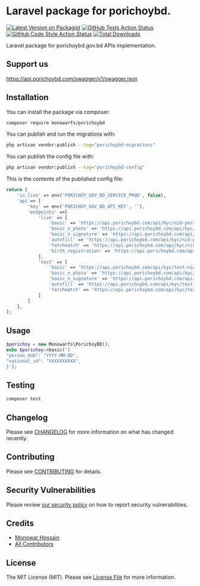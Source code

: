 # Laravel package for porichoybd.

[![Latest Version on Packagist](https://img.shields.io/packagist/v/monowarfs/laravel-porichoybd.svg?style=flat-square)](https://packagist.org/packages/monowarfs/laravel-porichoybd)
[![GitHub Tests Action Status](https://img.shields.io/github/workflow/status/monowarfs/laravel-porichoybd/run-tests?label=tests)](https://github.com/monowarfs/laravel-porichoybd/actions?query=workflow%3Arun-tests+branch%3Amain)
[![GitHub Code Style Action Status](https://img.shields.io/github/workflow/status/monowarfs/laravel-porichoybd/Check%20&%20fix%20styling?label=code%20style)](https://github.com/monowarfs/laravel-porichoybd/actions?query=workflow%3A"Check+%26+fix+styling"+branch%3Amain)
[![Total Downloads](https://img.shields.io/packagist/dt/monowarfs/laravel-porichoybd.svg?style=flat-square)](https://packagist.org/packages/monowarfs/laravel-porichoybd)

Laravel package for porichoybd.gov.bd APIs implementation.

## Support us

https://api.porichoybd.com/swagger/v1/swagger.json

## Installation

You can install the package via composer:

```bash
composer require monowarfs/porichoybd
```

You can publish and run the migrations with:

```bash
php artisan vendor:publish --tag="porichoybd-migrations"
```

You can publish the config file with:

```bash
php artisan vendor:publish --tag="porichoybd-config"
```

This is the contents of the published config file:

```php
return [
    'is_live' => env('PORICHOY_GOV_BD_SERVICE_PROD', false),
    'api'=> [
        'key' => env('PORICHOY_GOV_BD_API_KEY', ''),
        'endpoints' =>[
            'live' => [
                'basic' => 'https://api.porichoybd.com/api/Kyc/nid-person-values',
                'basic_n_photo' => 'https://api.porichoybd.com/api/kyc/nid-person',
                'basic_n_signature' => 'https://api.porichoybd.com/api/kyc/nid-person',
                'autofill' => 'https://api.porichoybd.com/api/kyc/nid-person-values',
                'fatchmatch' => 'https://api.porichoybd.com/api/kyc/nid-person-values-image-match',
                'birth_registration' => 'https://api.porichoybd.com/api/kyc/verify-birth-registration'
            ],
            'test' => [
                'basic' => 'https://api.porichoybd.com/api/kyc/test-nid-person',
                'basic_n_photo' => 'https://api.porichoybd.com/api/kyc/test-nid-person',
                'basic_n_signature' => 'https://api.porichoybd.com/api/kyc/test-nid-person',
                'autofill' => 'https://api.porichoybd.com/api/kyc/test-nid-person-values',
                'fatchmatch' => 'https://api.porichoybd.com/api/kyc/test-nid-person-values-image-match',
            ]
        ]
    ],
];
```


## Usage

```php
$porichoy = new Monowarfs\PorichoyBD();
echo $porichoy->basic('{
"person_dob": "YYYY-MM-DD",
"national_id": "XXXXXXXXXX",
}');
```

## Testing

```bash
composer test
```

## Changelog

Please see [CHANGELOG](CHANGELOG.md) for more information on what has changed recently.

## Contributing

Please see [CONTRIBUTING](.github/CONTRIBUTING.md) for details.

## Security Vulnerabilities

Please review [our security policy](../../security/policy) on how to report security vulnerabilities.

## Credits

- [Monowar Hossain](https://github.com/monowarfs)
- [All Contributors](../../contributors)

## License

The MIT License (MIT). Please see [License File](LICENSE.md) for more information.
